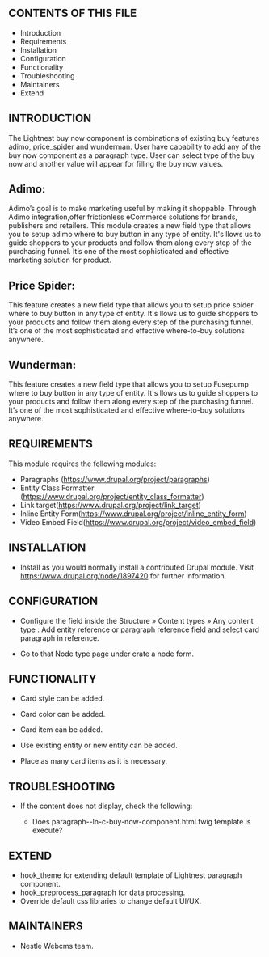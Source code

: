 CONTENTS OF THIS FILE
---------------------

 * Introduction
 * Requirements
 * Installation
 * Configuration
 * Functionality
 * Troubleshooting
 * Maintainers
 * Extend

INTRODUCTION
------------

The Lightnest buy now component is combinations of existing buy features adimo, price_spider and wunderman. User have capability to add any of the buy now component as a paragraph type.
User can select type of the buy now and another value will appear for filling the buy now values.

Adimo:
------------

Adimo’s goal is to make marketing useful by making it shoppable. Through Adimo integration,offer frictionless eCommerce solutions for brands, publishers and retailers.
This module creates a new field type that allows you to setup adimo where to buy button in any type of entity. It's llows us to guide shoppers to your products and follow them along every step of the purchasing funnel.
It’s one of the most sophisticated and effective marketing solution for product.

Price Spider:
------------
This feature creates a new field type that allows you to setup price spider where to buy button in any type of entity. It's llows us to guide shoppers to your products and follow them along every step of the purchasing funnel. 
It’s one of the most sophisticated and effective where-to-buy solutions anywhere.

Wunderman:
------------
This feature creates a new field type that allows you to setup Fusepump where to buy button in any type of entity. It's llows us to guide shoppers to your products and follow them along every step of the purchasing funnel. 
It’s one of the most sophisticated and effective where-to-buy solutions anywhere.


REQUIREMENTS
------------

This module requires the following modules:

* Paragraphs (https://www.drupal.org/project/paragraphs)
* Entity Class Formatter (https://www.drupal.org/project/entity_class_formatter)
* Link target(https://www.drupal.org/project/link_target)
* Inline Entity Form(https://www.drupal.org/project/inline_entity_form)
* Video Embed Field(https://www.drupal.org/project/video_embed_field)

INSTALLATION
------------

* Install as you would normally install a contributed Drupal module. Visit
   https://www.drupal.org/node/1897420 for further information.


CONFIGURATION
-------------

* Configure the field inside the Structure » Content types » Any content type : Add entity reference or paragraph
 reference field and select card paragraph in reference.

* Go to that Node type page under crate a node form.

FUNCTIONALITY
-------------

* Card style can be added.

* Card color can be added.

* Card item can be added.

* Use existing entity or new entity can be added.

* Place as many card items as it is necessary.

TROUBLESHOOTING
---------------

 * If the content does not display, check the following:

   - Does paragraph--ln-c-buy-now-component.html.twig template is execute?

EXTEND
------

 * hook_theme for extending default template of Lightnest paragraph component.
 * hook_preprocess_paragraph for data processing.
 * Override default css libraries to change default UI/UX.


MAINTAINERS
-----------

* Nestle Webcms team.
